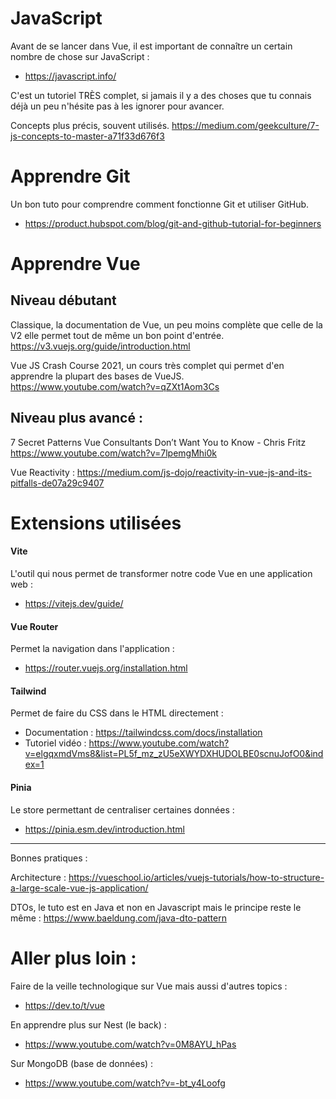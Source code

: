 # JavaScript

Avant de se lancer dans Vue, il est important de connaître un certain nombre de chose sur JavaScript : 
- https://javascript.info/

C'est un tutoriel TRÈS complet, si jamais il y a des choses que tu connais déjà un peu n'hésite pas à les ignorer pour avancer.

Concepts plus précis, souvent utilisés.
https://medium.com/geekculture/7-js-concepts-to-master-a71f33d676f3

# Apprendre Git 

Un bon tuto pour comprendre comment fonctionne Git et utiliser GitHub. 
- https://product.hubspot.com/blog/git-and-github-tutorial-for-beginners

# Apprendre Vue 

## Niveau débutant

Classique, la documentation de Vue, un peu moins complète que celle de la V2 elle permet tout de même un bon point d'entrée.
https://v3.vuejs.org/guide/introduction.html

Vue JS Crash Course 2021, un cours très complet qui permet d'en apprendre la plupart des bases de VueJS.
https://www.youtube.com/watch?v=qZXt1Aom3Cs

## Niveau plus avancé : 

7 Secret Patterns Vue Consultants Don’t Want You to Know - Chris Fritz
https://www.youtube.com/watch?v=7lpemgMhi0k

Vue Reactivity :
https://medium.com/js-dojo/reactivity-in-vue-js-and-its-pitfalls-de07a29c9407

# Extensions utilisées

####  Vite
L'outil qui nous permet de transformer notre code Vue en une application web : 
- https://vitejs.dev/guide/

#### Vue Router
Permet la navigation dans l'application : 
- https://router.vuejs.org/installation.html

#### Tailwind
Permet de faire du CSS dans le HTML directement : 
- Documentation : https://tailwindcss.com/docs/installation
- Tutoriel vidéo : https://www.youtube.com/watch?v=elgqxmdVms8&list=PL5f_mz_zU5eXWYDXHUDOLBE0scnuJofO0&index=1

#### Pinia 
Le store permettant de centraliser certaines données : 
- https://pinia.esm.dev/introduction.html

----------------------------------------------------------------------------------

Bonnes pratiques : 

Architecture : 
https://vueschool.io/articles/vuejs-tutorials/how-to-structure-a-large-scale-vue-js-application/

DTOs, le tuto est en Java et non en Javascript mais le principe reste le même : 
https://www.baeldung.com/java-dto-pattern

# Aller plus loin : 

Faire de la veille technologique sur Vue mais aussi d'autres topics : 
- https://dev.to/t/vue

En apprendre plus sur Nest (le back) :
- https://www.youtube.com/watch?v=0M8AYU_hPas

Sur MongoDB (base de données) :
- https://www.youtube.com/watch?v=-bt_y4Loofg
